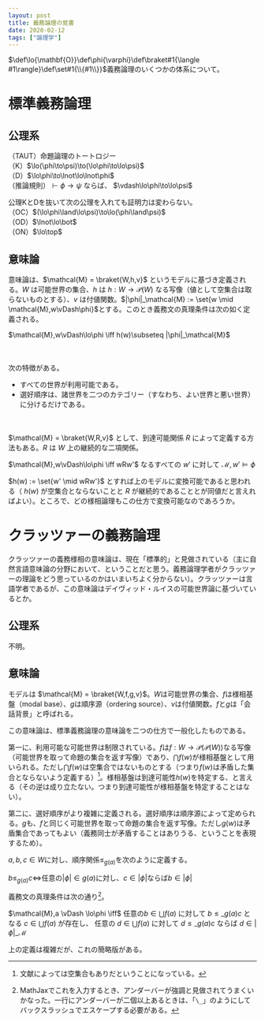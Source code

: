 ```yaml
---
layout: post
title: 義務論理の覚書
date: 2020-02-12
tags: ["論理学"]
---
```


$\def\lo{\mathbf{O}}\def\phi{\varphi}\def\braket#1{\langle #1\rangle}\def\set#1{\\{#1\\}}$義務論理のいくつかの体系について。

# 標準義務論理
## 公理系
（TAUT）命題論理のトートロジー  
（K）$\lo(\phi\to\psi)\to(\lo\phi\to\lo\psi)$  
（D）$\lo\phi\to\lnot\lo\lnot\phi$  
（推論規則）$\vdash\phi\to\psi$ ならば、 $\vdash\lo\phi\to\lo\psi$

公理KとDを抜いて次の公理を入れても証明力は変わらない。  
（OC）$(\lo\phi\land\lo\psi)\to\lo(\phi\land\psi)$  
（OD）$\lnot\lo\bot$  
（ON）$\lo\top$  

## 意味論
意味論は、$\mathcal{M} = \braket{W,h,v}$ というモデルに基づき定義される。$W$ は可能世界の集合、$h$ は $h: W\longrightarrow \mathscr{P}(W)$ なる写像（値として空集合は取らないものとする）、$v$ は付値関数。$|\phi|_\mathcal{M} := \set{w \mid \mathcal{M},w\vDash\phi}$とする。このとき義務文の真理条件は次の如く定義される。

$\mathcal{M},w\vDash\lo\phi \iff h(w)\subseteq |\phi|_\mathcal{M}$

　

次の特徴がある。

- すべての世界が利用可能である。
- 選好順序は、諸世界を二つのカテゴリー（すなわち、よい世界と悪い世界）に分けるだけである。

　

$\mathcal{M} = \braket{W,R,v}$ として、到達可能関係 $R$ によって定義する方法もある。$R$ は $W$ 上の継続的な二項関係。

$\mathcal{M},w\vDash\lo\phi \iff wRw'$ なるすべての $w'$ に対して $\mathcal{M},w'\vDash\phi$

$h(w) := \set{w' \mid wRw'}$ とすれば上のモデルに変換可能であると思われる（ $h(w)$ が空集合とならないことと $R$ が継続的であることとが同値だと言えればよい）。ところで、どの様相論理もこの仕方で変換可能なのであろうか。

# クラッツァーの義務論理
クラッツァーの義務様相の意味論は、現在「標準的」と見做されている（主に自然言語意味論の分野において、ということだと思う。義務論理学者がクラッツァーの理論をどう思っているのかはいまいちよく分からない）。クラッツァーは言語学者であるが、この意味論はデイヴィッド・ルイスの可能世界論に基づいているとか。

## 公理系
不明。

## 意味論
モデルは $\mathcal{M} = \braket{W,f,g,v}$。$W$は可能世界の集合、$f$は様相基盤（modal base）、$g$は順序源（ordering source）、$v$は付値関数。$f$と$g$は「会話背景」と呼ばれる。

この意味論は、標準義務論理の意味論を二つの仕方で一般化したものである。

第一に、利用可能な可能世界は制限されている。$f$は$f:W\longrightarrow \mathscr{P}(\mathscr{P}(W))$なる写像（可能世界を取って命題の集合を返す写像）であり、$\bigcap f(w)$が様相基盤として用いられる。ただし$\bigcap f(w)$は空集合ではないものとする（つまり$f(w)$は矛盾した集合とならないよう定義する）[^1]。様相基盤は到達可能性$h(w)$を特定する、と言える（その逆は成り立たない。つまり到達可能性が様相基盤を特定することはない）。

[^1]: 文献によっては空集合もありだということになっている。

第二に、選好順序がより複雑に定義される。選好順序は順序源によって定められる。$g$も、$f$と同じく可能世界を取って命題の集合を返す写像。ただし$g(w)$は矛盾集合であってもよい（義務同士が矛盾することはありうる、ということを表現するため）。

$a,b,c\in W$に対し、順序関係$\leq_{g(a)}$を次のように定義する。

$b\leq_{g(a)}c \iff$任意の$|\phi|\in g(a)$に対し、$c\in|\phi|$ならば$b\in|\phi|$

義務文の真理条件は次の通り[^2]。

$\mathcal{M},a \vDash \lo\phi  \iff$ 任意の$b\in\bigcup f(a)$ に対して $b\leq\_{g(a)}c$ となる $c\in\bigcup f(a)$ が存在し、
任意の $d\in\bigcup f(a)$ に対して $d\leq\_{g(a)}c$ ならば $d\in |\phi|\_\mathcal{M}$

[^2]: MathJaxでこれを入力するとき、アンダーバーが強調と見做されてうまくいかなった。一行にアンダーバーが二個以上あるときは、「`\_`」のようにしてバックスラッシュでエスケープする必要がある。

上の定義は複雑だが、これの簡略版がある。

